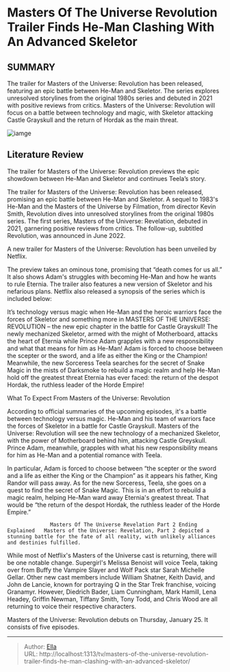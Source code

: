 # Masters Of The Universe Revolution Trailer Finds He-Man Clashing With An Advanced Skeletor


## SUMMARY 



  The trailer for Masters of the Universe: Revolution has been released, featuring an epic battle between He-Man and Skeletor.   The series explores unresolved storylines from the original 1980s series and debuted in 2021 with positive reviews from critics.   Masters of the Universe: Revolution will focus on a battle between technology and magic, with Skeletor attacking Castle Grayskull and the return of Hordak as the main threat.  

![iamge](https://static1.srcdn.com/wordpress/wp-content/uploads/2024/01/masters-of-the-universe-1-2.jpg)

## Literature Review
The trailer for Masters of the Universe: Revolution previews the epic showdown between He-Man and Skeletor and continues Teela’s story.




The trailer for Masters of the Universe: Revolution has been released, promising an epic battle between He-Man and Skeletor. A sequel to 1983&#39;s He-Man and the Masters of the Universe by Filmation, from director Kevin Smith, Revolution dives into unresolved storylines from the original 1980s series. The first series, Masters of the Universe: Revelation, debuted in 2021, garnering positive reviews from critics. The follow-up, subtitled Revolution, was announced in June 2022.




A new trailer for Masters of the Universe: Revolution has been unveiled by Netflix.


 

The preview takes an ominous tone, promising that “death comes for us all.” It also shows Adam&#39;s struggles with becoming He-Man and how he wants to rule Eternia. The trailer also features a new version of Skeletor and his nefarious plans. Netflix also released a synopsis of the series which is included below:


It’s technology versus magic when He-Man and the heroic warriors face the forces of Skeletor and something more in MASTERS OF THE UNIVERSE: REVOLUTION – the new epic chapter in the battle for Castle Grayskull! The newly mechanized Skeletor, armed with the might of Motherboard, attacks the heart of Eternia while Prince Adam grapples with a new responsibility and what that means for him as He-Man! Adam is forced to choose between the scepter or the sword, and a life as either the King or the Champion! Meanwhile, the new Sorceress Teela searches for the secret of Snake Magic in the mists of Darksmoke to rebuild a magic realm and help He-Man hold off the greatest threat Eternia has ever faced: the return of the despot Hordak, the ruthless leader of the Horde Empire!






 What To Expect From Masters of the Universe: Revolution 
          

According to official summaries of the upcoming episodes, it&#39;s a battle between technology versus magic. He-Man and his team of warriors face the forces of Skeletor in a battle for Castle Grayskull. Masters of the Universe: Revolution will see the new technology of a mechanized Skeletor, with the power of Motherboard behind him, attacking Castle Greyskull. Prince Adam, meanwhile, grapples with what his new responsibility means for him as He-Man and a potential romance with Teela.

In particular, Adam is forced to choose between “the scepter or the sword and a life as either the King or the Champion” as it appears his father, King Randor will pass away. As for the new Sorceress, Teela, she goes on a quest to find the secret of Snake Magic. This is in an effort to rebuild a magic realm, helping He-Man ward away Eternia&#39;s greatest threat. That would be “the return of the despot Hordak, the ruthless leader of the Horde Empire.”




                  Masters Of The Universe Revelation Part 2 Ending Explained   Masters of the Universe: Revelation, Part 2 depicted a stunning battle for the fate of all reality, with unlikely alliances and destinies fulfilled.    

While most of Netflix&#39;s Masters of the Universe cast is returning, there will be one notable change. Supergirl&#39;s Melissa Benoist will voice Teela, taking over from Buffy the Vampire Slayer and Wolf Pack star Sarah Michelle Gellar. Other new cast members include William Shatner, Keith David, and John de Lancie, known for portraying Q in the Star Trek franchise, voicing Granamyr. However, Diedrich Bader, Liam Cunningham, Mark Hamill, Lena Headey, Griffin Newman, Tiffany Smith, Tony Todd, and Chris Wood are all returning to voice their respective characters. ​​​​​​



Masters of the Universe: Revolution debuts on Thursday, January 25. It consists of five episodes.









---

> Author: [Ella](https://instagram.hk.cn/)  
> URL: http://localhost:1313/tv/masters-of-the-universe-revolution-trailer-finds-he-man-clashing-with-an-advanced-skeletor/  

